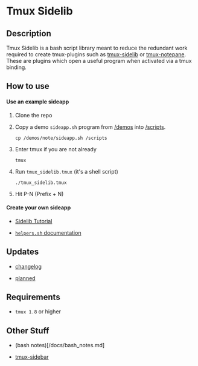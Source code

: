 # Tmux Sidelib

## Description

Tmux Sidelib is a bash script library meant to reduce the redundant work required to create tmux-plugins such as [tmux-sidelib](https://github.com/tmux-plugins/tmux-sidebar) or [tmux-notepane](https://github.com/alexsaalberg/tmux-notepane). These are plugins which open a useful program when activated via a tmux binding.

## How to use

#### Use an example sideapp

1. Clone the repo

2. Copy a demo `sideapp.sh` program from [/demos](/demos) into [/scripts](/scripts).

       cp /demos/note/sideapp.sh /scripts

3. Enter tmux if you are not already

       tmux

4. Run `tmux_sidelib.tmux` (it's a shell script)

       ./tmux_sidelib.tmux
    
4. Hit P-N (Prefix + N)

#### Create your own sideapp

- [Sidelib Tutorial](/docs/sidelib_tutorial.md)

- [`helpers.sh` documentation](/docs/helpers_sh.md)

## Updates

- [changelog](/docs/changelog.md) 

- [planned](/docs/planned.md)

## Requirements

- `tmux 1.8` or higher

## Other Stuff

- (bash notes)[/docs/bash_notes.md]

- [tmux-sidebar](tmux-plugins/tmux-sidebar)
